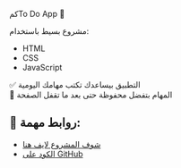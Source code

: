 كمTo Do App 📝

مشروع بسيط باستخدام:
- HTML
- CSS
- JavaScript

✅ التطبيق بيساعدك تكتب مهامك اليومية  
🧠 المهام بتفضل محفوظة حتى بعد ما تقفل الصفحة

## 🔗 روابط مهمة:
- [شوف المشروع لايف هنا](https://grgssaied.github.io/TO-DO-List/)
- [الكود على GitHub](https://grgssaied.github.io/TO-DO-List/)

